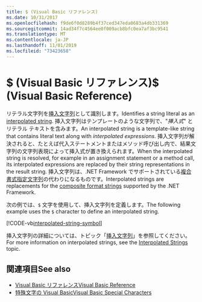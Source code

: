 ```yaml
---
title: $ (Visual Basic リファレンス)
ms.date: 10/31/2017
ms.openlocfilehash: f9de6f0d8289b4f37ced347eda0683a4db331369
ms.sourcegitcommit: 14ad34f7c4564ee0f009acb8bfc0ea7af3bc9541
ms.translationtype: MT
ms.contentlocale: ja-JP
ms.lasthandoff: 11/01/2019
ms.locfileid: "73423658"
---
```

# <a name="-visual-basic-reference"></a><span data-ttu-id="82348-102">$ (Visual Basic リファレンス)</span><span class="sxs-lookup"><span data-stu-id="82348-102">$ (Visual Basic Reference)</span></span>

<span data-ttu-id="82348-103">リテラル文字列を[挿入文字列](../../programming-guide/language-features/strings/interpolated-strings.md)として識別します。</span><span class="sxs-lookup"><span data-stu-id="82348-103">Identifies a string literal as an [interpolated string](../../programming-guide/language-features/strings/interpolated-strings.md).</span></span> <span data-ttu-id="82348-104">挿入文字列はテンプレートのような文字列で、"*挿入式*" とリテラル テキストを含みます。</span><span class="sxs-lookup"><span data-stu-id="82348-104">An interpolated string is a template-like string that contains literal text along with *interpolated expressions*.</span></span> <span data-ttu-id="82348-105">挿入文字列が解決されると、たとえば代入ステートメントまたはメソッド呼び出し内で、結果文字列の文字列表現によって挿入式が置き換えられます。</span><span class="sxs-lookup"><span data-stu-id="82348-105">When the interpolated string is resolved, for example in an assignment statement or a method call, its interpolated expressions are replaced by their string representations in the result string.</span></span> <span data-ttu-id="82348-106">挿入文字列は、.NET Framework でサポートされている[複合書式指定文字列](../../../standard/base-types/composite-formatting.md)の代わりになるものです。</span><span class="sxs-lookup"><span data-stu-id="82348-106">Interpolated strings are replacements for the [composite format strings](../../../standard/base-types/composite-formatting.md) supported by the .NET Framework.</span></span>

<span data-ttu-id="82348-107">次の例では、`$` 文字を使用して、挿入文字列を定義します。</span><span class="sxs-lookup"><span data-stu-id="82348-107">The following example uses the `$` character to define an interpolated string.</span></span>

[!CODE-vb[interpolated-string-symbol](../../../../samples/snippets/visualbasic/language-reference/special-characters/dollar-sign1.vb)]

<span data-ttu-id="82348-108">挿入文字列の詳細については、トピック「[挿入文字列](../../programming-guide/language-features/strings/interpolated-strings.md)」を参照してください。</span><span class="sxs-lookup"><span data-stu-id="82348-108">For more information on interpolated strings, see the [Interpolated Strings](../../programming-guide/language-features/strings/interpolated-strings.md) topic.</span></span>

## <a name="see-also"></a><span data-ttu-id="82348-109">関連項目</span><span class="sxs-lookup"><span data-stu-id="82348-109">See also</span></span>

- [<span data-ttu-id="82348-110">Visual Basic リファレンス</span><span class="sxs-lookup"><span data-stu-id="82348-110">Visual Basic Reference</span></span>](../index.md)
- [<span data-ttu-id="82348-111">特殊文字の Visual Basic</span><span class="sxs-lookup"><span data-stu-id="82348-111">Visual Basic Special Characters</span></span>](index.md)
